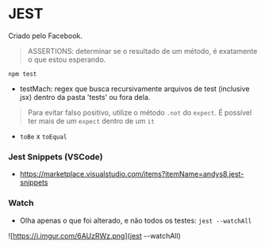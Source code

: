 # JEST

Criado pelo Facebook.

> ASSERTIONS: determinar se o resultado de um método, é exatamente o que estou esperando.

`npm test`
- testMach: regex que busca recursivamente arquivos de test (inclusive jsx) dentro da pasta 'tests' ou fora dela.

> Para evitar falso positivo, utilize o método `.not` do `expect`. É possível ter mais de um `expect` dentro de um `it`

- `toBe` x `toEqual`

### Jest Snippets (VSCode)

- https://marketplace.visualstudio.com/items?itemName=andys8.jest-snippets

### Watch 

- Olha apenas o que foi alterado, e não todos os testes: `jest --watchAll`

![https://i.imgur.com/6AUzRWz.png](jest --watchAll)
